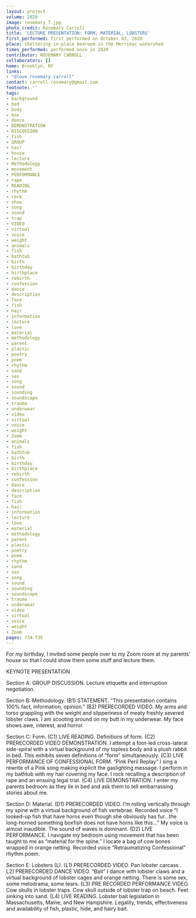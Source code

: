 ```yaml
---
layout: project
volume: 2020
image: rosemary_7.jpg
photo_credit: Rosemary Carroll
title: 'LECTURE PRESENTATION: FORM, MATERIAL, LOBSTERS'
first_performed: first performed on October 02, 2020
place: sheltering-in-place bedroom in the Merrimac watershed
times_performed: performed once in 2020
contributor: ROSEMARY CARROLL
collaborators: []
home: Brooklyn, NY
links:
- "@love.rosemary.carroll"
contact: carroll.rosemary@gmail.com
footnote: ''
tags:
- background
- bed
- body
- box
- dance
- DEMONSTRATION
- DISCUSSION
- fish
- GROUP
- hair
- house
- lecture
- Methodology
- movement
- PERFORMANCE
- rape
- READING
- rhythm
- rock
- show
- song
- sound
- trap
- VIDEO
- virtual
- voice
- weight
- animals
- fish
- bathtub
- birth
- birthday
- birthplace
- rebirth
- confession
- dance
- description
- face
- fish
- hair
- information
- lecture
- love
- material
- methodology
- parent
- plastic
- poetry
- poem
- rhythm
- sand
- sex
- song
- sound
- sounding
- soundscape
- trauma
- underwear
- video
- virtual
- voice
- weight
- Zoom
- animals
- fish
- bathtub
- birth
- birthday
- birthplace
- rebirth
- confession
- dance
- description
- face
- fish
- hair
- information
- lecture
- love
- material
- methodology
- parent
- plastic
- poetry
- poem
- rhythm
- sand
- sex
- song
- sound
- sounding
- soundscape
- trauma
- underwear
- video
- virtual
- voice
- weight
- Zoom
pages: 734-735
---
```


For my birthday, I invited some people over to my Zoom room at my parents’ house so that I could show them some stuff and lecture them.

KEYNOTE PRESENTATION

Section A:  GROUP DISCUSSION. Lecture etiquette and interruption negotiation.

Section B: Methodology. (B1) STATEMENT. “This presentation contains 100% fact, information, opinion.” (B2) PRERECORDED VIDEO. My arms and torso grappling with the weight and slipperiness of meaty freshly severed lobster claws. I am scooting around on my butt in my underwear. My face shows awe, interest, and horror. 

Section C: Form. (C1) LIVE READING. Definitions of form. (C2) PRERECORDED VIDEO DEMONSTRATION. I attempt a foot-led cross-lateral side-spiral with a virtual background of my topless body and a plush rabbit in bed. This exhibits seven definitions of “form” simultaneously. (C3) LIVE PERFORMANCE OF CONFESSIONAL FORM. “Pink Peril Replay” I sing a rewrite of a Pink song making explicit the gaslighting message. I perform in my bathtub with my hair covering my face. I rock recalling a description of rape and an ensuing legal trial. (C4) LIVE DEMONSTRATION. I enter my parents bedroom as they lie in bed and ask them to tell embarrassing stories about me. 

Section D: Material. (D1) PRERECORDED VIDEO. I’m rolling vertically through my spine with a virtual background of fish vertebrae. Recorded voice “I looked-up fish that have horns even though she obviously has fur…the long-horned something boxfish does not have horns like this…” My voice is almost inaudible. The sound of waves is dominant. (D2) LIVE PERFORMANCE. I navigate my bedroom using movement that has been taught to me as “material for the spine.” I locate a bag of cow bones wrapped in orange netting. Recorded voice “Retraumatizing Confessional” rhythm poem.

Section E: Lobsters (L). (L1) PRERECORDED VIDEO. Pan lobster carcass . L2) PRERECORDED DANCE VIDEO. “Bait” I dance with lobster claws and a virtual background of lobster cages and orange netting. There is some sex, some melodrama, some tears. (L3) PRE RECORDED PERFORMANCE VIDEO. Cow skulls in lobster traps. Cow skull outside of lobster trap on beach. Feet sinking into sand. (L4) LIVE READING. Lobster bait legislation in Massachusetts, Maine, and New Hampshire. Legality, trends, effectiveness and availability of fish, plastic, hide, and hairy bait.